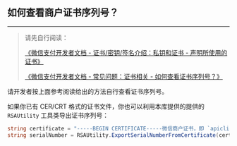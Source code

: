 ﻿## 如何查看商户证书序列号？

---

> 请先自行阅读：
>
> [《微信支付开发者文档 - 证书/密钥/签名介绍：私钥和证书 - 声明所使用的证书》](https://pay.weixin.qq.com/wiki/doc/apiv3/wechatpay/wechatpay3_1.shtml#part-3)
>
> [《微信支付开发者文档 - 常见问题：证书相关 - 如何查看证书序列号？》](https://pay.weixin.qq.com/wiki/doc/apiv3_partner/wechatpay/wechatpay7_0.shtml#part-5)

请开发者按上面参考阅读给出的方法自行查看证书序列号。

如果你已有 CER/CRT 格式的证书文件，你也可以利用本库提供的提供的 `RSAUtility` 工具类导出证书序列号：

```csharp
string certificate = "-----BEGIN CERTIFICATE-----微信商户证书，即 `apiclient_cert.pem` 文件内容-----END CERTIFICATE-----";
string serialNumber = RSAUtility.ExportSerialNumberFromCertificate(certificate);
```
